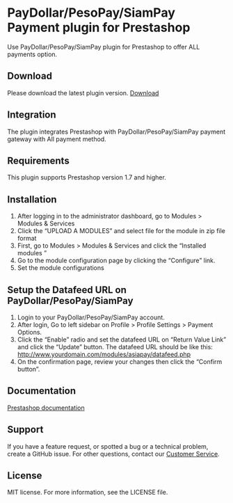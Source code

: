 # PayDollar/PesoPay/SiamPay Payment plugin for Prestashop
Use PayDollar/PesoPay/SiamPay plugin for Prestashop to offer ALL payments option.

## Download
Please download the latest plugin version. [Download](https://github.com/asiapay-lib/asiapay-Prestashop/releases/latest)

## Integration
The plugin integrates Prestashop with PayDollar/PesoPay/SiamPay payment gateway with All payment method.

## Requirements
This plugin supports Prestashop version 1.7 and higher.

## Installation
1.	After logging in to the administrator dashboard, go to Modules > Modules & Services
2.	Click the “UPLOAD A MODULES” and select file for the module in zip file format
3.	First, go to Modules > Modules & Services and click the “Installed modules ” 
4.	Go to the module configuration page by clicking the “Configure” link.
5.	Set the module configurations

## Setup the Datafeed URL on PayDollar/PesoPay/SiamPay
 1. Login to your PayDollar/PesoPay/SiamPay account.
 2. After login, Go to left sidebar on Profile > Profile Settings > Payment Options.
 3. Click the “Enable” radio and set the datafeed URL on “Return Value Link” and click the “Update” button. The datafeed URL should be like this: http://www.yourdomain.com/modules/asiapay/datafeed.php
 4. On the confirmation page, review your changes then click the “Confirm button”.

 ## Documentation
[Prestashop documentation](https://github.com/asiapay-lib/asiapay-Prestashop/raw/master/Integration%20Guide%20for%20PestaShop%201.7.docx)

## Support
If you have a feature request, or spotted a bug or a technical problem, create a GitHub issue. For other questions, contact our [Customer Service](https://www.paydollar.com/en/contactus.html).

## License
MIT license. For more information, see the LICENSE file.

